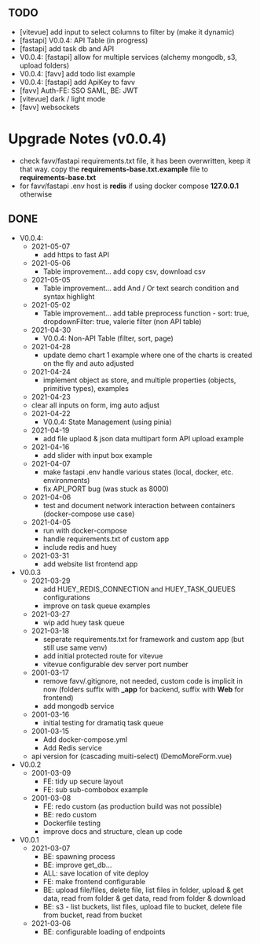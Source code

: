 ## TODO
- [vitevue] add input to select columns to filter by (make it dynamic)
- [fastapi] V0.0.4: API Table (in progress)
- [fastapi] add task db and API
- V0.0.4: [fastapi] allow for multiple services (alchemy mongodb, s3, upload folders)
- V0.0.4: [favv] add todo list example
- V0.0.4: [fastapi] add ApiKey to favv
- [favv] Auth-FE: SSO SAML, BE: JWT
- [vitevue] dark / light mode
- [favv] websockets

# Upgrade Notes (v0.0.4)
- check favv/fastapi requirements.txt file, it has been overwritten, keep it that way. copy the **requirements-base.txt.example** file to **requirements-base.txt**
- for favv/fastapi .env host is **redis** if using docker compose **127.0.0.1** otherwise

## DONE
- V0.0.4:
  - 2021-05-07
    - add https to fast API
  - 2021-05-06
    - Table improvement... add copy csv, download csv
  - 2021-05-05
    - Table improvement... add And / Or text search condition and syntax highlight
  - 2021-05-02
    - Table improvement... add table preprocess function - sort: true, dropdownFilter: true, valerie filter (non API table)
  - 2021-04-30
    - V0.0.4: Non-API Table (filter, sort, page)
  - 2021-04-28
    - update demo chart 1 example where one of the charts is created on the fly and auto adjusted
  - 2021-04-24
    - implement object as store, and multiple properties (objects, primitive types), examples
  - 2021-04-23
   - clear all inputs on form, img auto adjust
  - 2021-04-22
    - V0.0.4: State Management (using pinia)
  - 2021-04-19
    - add file uplaod & json data multipart form API upload example
  - 2021-04-16
    - add slider with input box example
  - 2021-04-07
    - make fastapi .env handle various states (local, docker, etc. environments)
    - fix API_PORT bug (was stuck as 8000)
  - 2021-04-06
    - test and document network interaction between containers (docker-compose use case)
  - 2021-04-05
    - run with docker-compose
    - handle requirements.txt of custom app
    - include redis and huey
  - 2021-03-31
    - add website list frontend app
- V0.0.3
  - 2021-03-29
    - add HUEY_REDIS_CONNECTION and HUEY_TASK_QUEUES configurations
    - improve on task queue examples
  - 2021-03-27
    - wip add huey task queue
  - 2021-03-18
    - seperate requirements.txt for framework and custom app (but still use same venv)
    - add initial protected route for vitevue
    - vitevue configurable dev server port number
  - 2001-03-17
    - remove favv/.gitignore, not needed, custom code is implicit in now (folders suffix with **_app** for backend, suffix with **Web** for frontend)
    - add mongodb service
  - 2001-03-16
    - initial testing for dramatiq task queue
  - 2001-03-15
    - Add docker-compose.yml
    - Add Redis service
  - api version for (cascading muiti-select) (DemoMoreForm.vue)
- V0.0.2
  - 2001-03-09
    - FE: tidy up secure layout
    - FE: sub sub-combobox example
  - 2001-03-08
    - FE: redo custom (as production build was not possible)
    - BE: redo custom
    - Dockerfile testing
    - improve docs and structure, clean up code
- V0.0.1
  - 2021-03-07
    - BE: spawning process
    - BE: improve get_db...
    - ALL: save location of vite deploy
    - FE: make frontend configurable
    - BE: upload file/files, delete file, list files in folder, upload & get data, read from folder & get data, read from folder & download
    - BE: s3 - list buckets, list files, upload file to bucket, delete file from bucket, read from bucket
  - 2021-03-06
    - BE: configurable loading of endpoints

